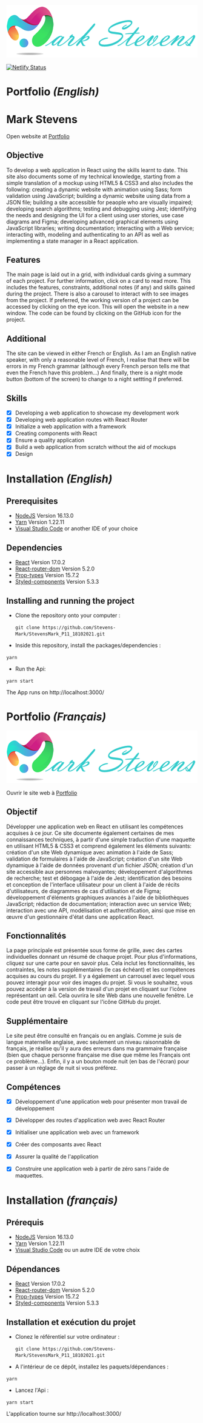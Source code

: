 ![Mark Stevens](/src/assets/logos/mark_logo.png)

[![Netlify Status](https://api.netlify.com/api/v1/badges/8be1ceee-ac7a-4537-ba57-b17d041696ba/deploy-status)](https://app.netlify.com/sites/stevensmarkportfolio/deploys)

# Portfolio *(English)*

# Mark Stevens

Open website at [Portfolio]()

## Objective
To develop a web application in React using the skills learnt to date. This site also documents some of my technical knowledge, starting from a simple translation of a mockup using HTML5 & CSS3 and also includes the following: creating a dynamic website with animation using Sass; form validation using JavaScript; building a dynamic website using data from a JSON file; building a site accessible for peaople who are visually impaired; developing search algorithms; testing and debugging using Jest; identifying the needs and designing the UI for a client using user stories, use case diagrams and Figma; developing advanced graphical elements using JavaScript libraries; writing documentation; interacting with a Web service; interacting with, modeling and authenticating to an API as well as implementing a state manager in a React application.

## Features
The main page is laid out in a grid, with individual cards giving a summary of each project. For further information, click on a card to read more. This includes the features, constraints, additional notes (if any) and skills gained during the project. There is also a carousel to interact with to see images from the project. If preferred, the working version of a project can be accessed by clicking on the eye icon. This will open the website in a new window. The code can be found by clicking on the GitHub icon for the project.

## Additional
The site can be viewed in either French or English. As I am an English native speaker, with only a reasonable level of French, I realise that there will be errors in my French grammar (although every French person tells me that even the French have this problem...)
And finally, there is a night mode button (bottom of the screen) to change to a night settting if preferred.  

## Skills
- [x] Developing a web application to showcase my development work
- [x] Developing web application routes with React Router
- [x] Initialize a web application with a framework
- [x] Creating components with React
- [x] Ensure a quality application
- [x] Build a web application from scratch without the aid of mockups
- [x] Design

# Installation *(English)*

## Prerequisites

- [NodeJS](https://nodejs.org/en/)  Version 16.13.0 
- [Yarn](https://yarnpkg.com/) Version 1.22.11
- [Visual Studio Code](https://code.visualstudio.com/) or another IDE of your choice

## Dependencies

- [React](https://reactjs.org/) Version 17.0.2
- [React-router-dom](https://v5.reactrouter.com/web/guides/quick-start) Version 5.2.0
- [Prop-types](https://www.npmjs.com/package/prop-types) Version 15.7.2
- [Styled-components](https://styled-components.com/) Version 5.3.3

## Installing and running the project

- Clone the repository onto your computer :

  `git clone https://github.com/Stevens-Mark/StevensMark_P11_18102021.git`

- Inside this repository, install the packages/dependencies :

 `yarn`

- Run the Api:

 `yarn start`

The App runs on http://localhost:3000/



# Portfolio *(Français)*

![Mark Stevens](/src/assets/logos/mark_logo.png)

Ouvrir le site web à [Portfolio]()

## Objectif
Développer une application web en React en utilisant les compétences acquises à ce jour. Ce site documente également certaines de mes connaissances techniques, à partir d'une simple traduction d'une maquette en utilisant HTML5 & CSS3 et comprend également les éléments suivants: création d'un site Web dynamique avec animation à l'aide de Sass; validation de formulaires à l'aide de JavaScript; création d'un site Web dynamique à l'aide de données provenant d'un fichier JSON; création d'un site accessible aux personnes malvoyantes; développement d'algorithmes de recherche; test et débogage à l'aide de Jest; identification des besoins et conception de l'interface utilisateur pour un client à l'aide de récits d'utilisateurs, de diagrammes de cas d'utilisation et de Figma; développement d'éléments graphiques avancés à l'aide de bibliothèques JavaScript; rédaction de documentation; interaction avec un service Web; interaction avec une API, modélisation et authentification, ainsi que mise en œuvre d'un gestionnaire d'état dans une application React.

## Fonctionnalités
La page principale est présentée sous forme de grille, avec des cartes individuelles donnant un résumé de chaque projet. Pour plus d'informations, cliquez sur une carte pour en savoir plus. Cela inclut les fonctionnalités, les contraintes, les notes supplémentaires (le cas échéant) et les compétences acquises au cours du projet. Il y a également un carrousel avec lequel vous pouvez interagir pour voir des images du projet. Si vous le souhaitez, vous pouvez accéder à la version de travail d'un projet en cliquant sur l'icône représentant un œil. Cela ouvrira le site Web dans une nouvelle fenêtre. Le code peut être trouvé en cliquant sur l'icône GitHub du projet.

## Supplémentaire
Le site peut être consulté en français ou en anglais. Comme je suis de langue maternelle anglaise, avec seulement un niveau raisonnable de français, je réalise qu'il y aura des erreurs dans ma grammaire française (bien que chaque personne française me dise que même les Français ont ce problème...).
Enfin, il y a un bouton mode nuit (en bas de l'écran) pour passer à un réglage de nuit si vous préférez. 


## Compétences
- [x] Développement d'une application web pour présenter mon travail de développement
- [x] Développer des routes d'application web avec React Router
- [x] Initialiser une application web avec un framework
- [x] Créer des composants avec React
- [x] Assurer la qualité de l'application
- [x] Construire une application web à partir de zéro sans l'aide de maquettes.


# Installation *(français)*

## Prérequis

- [NodeJS](https://nodejs.org/en/)  Version 16.13.0 
- [Yarn](https://yarnpkg.com/) Version 1.22.11
- [Visual Studio Code](https://code.visualstudio.com/) ou un autre IDE de votre choix

## Dépendances

- [React](https://reactjs.org/) Version 17.0.2
- [React-router-dom](https://v5.reactrouter.com/web/guides/quick-start) Version 5.2.0
- [Prop-types](https://www.npmjs.com/package/prop-types) Version 15.7.2
- [Styled-components](https://styled-components.com/) Version 5.3.3

## Installation et exécution du projet

- Clonez le référentiel sur votre ordinateur :

  `git clone https://github.com/Stevens-Mark/StevensMark_P11_18102021.git`

- A l'intérieur de ce dépôt, installez les paquets/dépendances :

 `yarn`

- Lancez l'Api :

 `yarn start`

L'application tourne sur http://localhost:3000/
